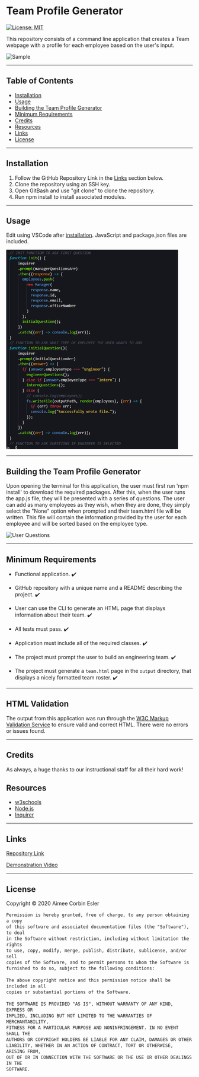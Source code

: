 # Team Profile Generator

[![License: MIT](https://img.shields.io/badge/License-MIT-yellow.svg)](https://opensource.org/licenses/MIT)

This repository consists of a command line application that creates a Team webpage with a profile for each employee based on the user's input.

![Sample]()

-----

## Table of Contents

* [Installation](#installation)
* [Usage](#Usage)
* [Building the Team Profile Generator](#building-the-team-profile-generator)
* [Minimum Requirements](#minimum-requirements)
* [Credits](#credits)
* [Resources](#resources)
* [Links](#Links)
* [License](#license)

-----

## Installation

1. Follow the GitHub Repository Link in the [Links](#Links) section below.
1. Clone the repository using an SSH key.
1. Open GitBash and use "git clone" to clone the repository.
1. Run npm install to install associated modules.

-----

## Usage

Edit using VSCode after [installation](#installation). JavaScript and package.json files are included.

![JS](./assets/readme-images/JS.PNG)

-----

## Building the Team Profile Generator
Upon opening the terminal for this application, the user must first run 'npm install' to download the required packages. After this, when the user runs the app.js file, they will be presented with a series of questions. The user can add as many employees as they wish, when they are done, they simply select the "None" option when prompted and their team.html file will be written. This file will contain the information provided by the user for each employee and will be sorted based on the employee type.

![User Questions]()

-----

## Minimum Requirements

* Functional application. :heavy_check_mark:

* GitHub repository with a unique name and a README describing the project. :heavy_check_mark:

* User can use the CLI to generate an HTML page that displays information about their team. :heavy_check_mark:

* All tests must pass. :heavy_check_mark:

* Application must include all of the required classes. :heavy_check_mark:

* The project must prompt the user to build an engineering team. :heavy_check_mark:

* The project must generate a `team.html` page in the `output` directory, that displays a nicely formatted team roster. :heavy_check_mark:

-----

## HTML Validation
The output from this application was run through the [W3C Markup Validation Service](https://validator.w3.org/) to ensure valid and correct HTML. There were no errors or issues found.

-----

## Credits
As always, a huge thanks to our instructional staff for all their hard work!

## Resources

* [w3schools](https://www.w3schools.com)
* [Node.js](https://nodejs.org/en/)
* [Inquirer](https://www.npmjs.com/package/inquirer)

-----

## Links
[Repository Link]()

[Demonstration Video]()

-----

## License
Copyright &copy; 2020 Aimee Corbin Esler

    Permission is hereby granted, free of charge, to any person obtaining a copy
    of this software and associated documentation files (the "Software"), to deal
    in the Software without restriction, including without limitation the rights
    to use, copy, modify, merge, publish, distribute, sublicense, and/or sell
    copies of the Software, and to permit persons to whom the Software is
    furnished to do so, subject to the following conditions:

    The above copyright notice and this permission notice shall be included in all
    copies or substantial portions of the Software.

    THE SOFTWARE IS PROVIDED "AS IS", WITHOUT WARRANTY OF ANY KIND, EXPRESS OR
    IMPLIED, INCLUDING BUT NOT LIMITED TO THE WARRANTIES OF MERCHANTABILITY,
    FITNESS FOR A PARTICULAR PURPOSE AND NONINFRINGEMENT. IN NO EVENT SHALL THE
    AUTHORS OR COPYRIGHT HOLDERS BE LIABLE FOR ANY CLAIM, DAMAGES OR OTHER
    LIABILITY, WHETHER IN AN ACTION OF CONTRACT, TORT OR OTHERWISE, ARISING FROM,
    OUT OF OR IN CONNECTION WITH THE SOFTWARE OR THE USE OR OTHER DEALINGS IN THE
    SOFTWARE.